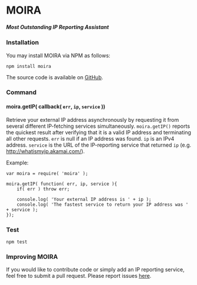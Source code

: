 # MOIRA
##### Most Outstanding IP Reporting Assistant

### Installation

You may install MOIRA via NPM as follows:

    npm install moira

The source code is available on [GitHub](https://github.com/mjhasbach/MOIRA).

### Command

#### moira.getIP( callback( ```err```, ```ip```, ```service``` ))

Retrieve your external IP address asynchronously by requesting it from several different IP-fetching services simultaneously. ```moira.getIP()``` reports the quickest result after verifying that it is a valid IP address and terminating all other requests. ```err``` is null if an IP address was found. ```ip``` is an IPv4 address. ```service``` is the URL of the IP-reporting service that returned ```ip``` (e.g. http://whatismyip.akamai.com/).

Example:

    var moira = require( 'moira' );
    
    moira.getIP( function( err, ip, service ){
        if( err ) throw err;
    
        console.log( 'Your external IP address is ' + ip );
        console.log( 'The fastest service to return your IP address was ' + service );
    });

### Test

    npm test

### Improving MOIRA

If you would like to contribute code or simply add an IP reporting service, feel free to submit a pull request. Please report issues [here](https://github.com/mjhasbach/MOIRA/issues).